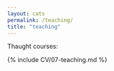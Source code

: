 ```yaml
---
layout: cats
permalink: /teaching/
title: "teaching"
---
```


Thaught courses:

{% include CV/07-teaching.md %}
